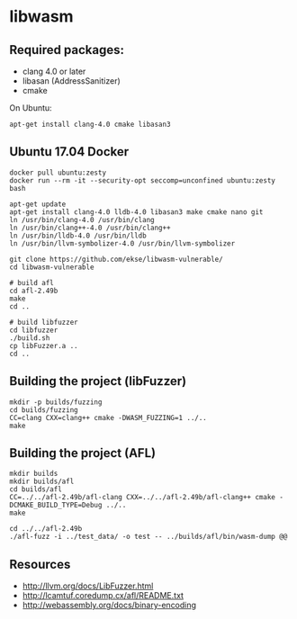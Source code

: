 # libwasm

## Required packages:

* clang 4.0 or later
* libasan (AddressSanitizer)
* cmake

On Ubuntu:

    apt-get install clang-4.0 cmake libasan3

## Ubuntu 17.04 Docker
    
    docker pull ubuntu:zesty
    docker run --rm -it --security-opt seccomp=unconfined ubuntu:zesty bash

    apt-get update
    apt-get install clang-4.0 lldb-4.0 libasan3 make cmake nano git
    ln /usr/bin/clang-4.0 /usr/bin/clang
    ln /usr/bin/clang++-4.0 /usr/bin/clang++
    ln /usr/bin/lldb-4.0 /usr/bin/lldb
    ln /usr/bin/llvm-symbolizer-4.0 /usr/bin/llvm-symbolizer
    
    git clone https://github.com/ekse/libwasm-vulnerable/
    cd libwasm-vulnerable
    
    # build afl
    cd afl-2.49b
    make
    cd ..
    
    # build libfuzzer
    cd libfuzzer
    ./build.sh
    cp libFuzzer.a ..
    cd ..


## Building the project (libFuzzer)

    mkdir -p builds/fuzzing
    cd builds/fuzzing
    CC=clang CXX=clang++ cmake -DWASM_FUZZING=1 ../..
    make

## Building the project (AFL)

    mkdir builds
    mkdir builds/afl
    cd builds/afl
    CC=../../afl-2.49b/afl-clang CXX=../../afl-2.49b/afl-clang++ cmake -DCMAKE_BUILD_TYPE=Debug ../..
    make

    cd ../../afl-2.49b
    ./afl-fuzz -i ../test_data/ -o test -- ../builds/afl/bin/wasm-dump @@

## Resources

* http://llvm.org/docs/LibFuzzer.html
* http://lcamtuf.coredump.cx/afl/README.txt
* http://webassembly.org/docs/binary-encoding
